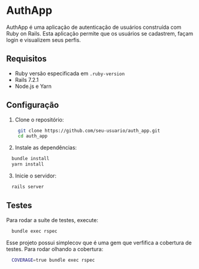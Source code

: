 # AuthApp

AuthApp é uma aplicação de autenticação de usuários construída com Ruby on Rails. Esta aplicação permite que os usuários se cadastrem, façam login e visualizem seus perfis.

## Requisitos

- Ruby versão especificada em `.ruby-version`
- Rails 7.2.1
- Node.js e Yarn

## Configuração

1. Clone o repositório:

   ```sh
    git clone https://github.com/seu-usuario/auth_app.git
    cd auth_app
   ```

2. Instale as dependências:
  ```sh
    bundle install
    yarn install
  ```

3. Inicie o servidor:
  ```sh
    rails server
  ```


## Testes
Para rodar a suíte de testes, execute:
  ```sh
    bundle exec rspec
  ```
Esse projeto possui simplecov que é uma gem que verfifica a cobertura de testes. Para rodar olhando a cobertura:
  ```sh
    COVERAGE=true bundle exec rspec
  ```
  